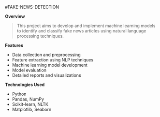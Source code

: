#FAKE-NEWS-DETECTION

**Overview**
> This project aims to develop and implement machine learning models to identify and classify fake news articles using natural language processing techniques.

**Features**
* Data collection and preprocessing
* Feature extraction using NLP techniques
* Machine learning model development
* Model evaluation
* Detailed reports and visualizations

**Technologies Used**
* Python
* Pandas, NumPy
* Scikit-learn, NLTK
* Matplotlib, Seaborn
